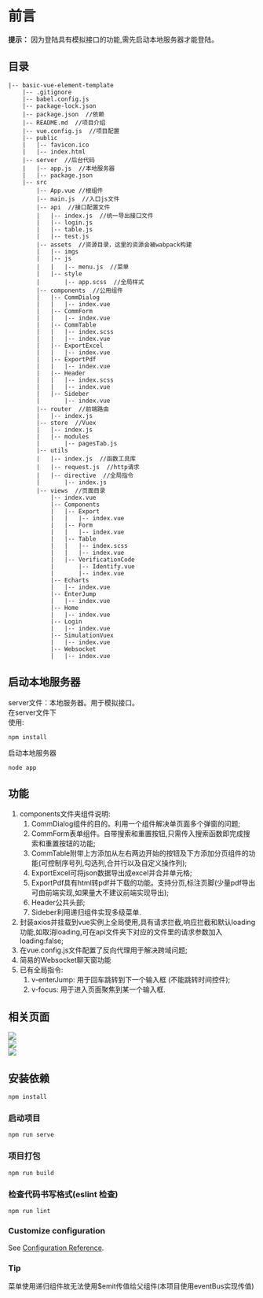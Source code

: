 <!-- ctrl + shift + v 预览md文件  mddir生成目录结构-->
# 前言 
**提示：** 因为登陆具有模拟接口的功能,需先启动本地服务器才能登陆。

## 目录
```
|-- basic-vue-element-template
    |-- .gitignore
    |-- babel.config.js
    |-- package-lock.json
    |-- package.json  //依赖
    |-- README.md  //项目介绍
    |-- vue.config.js  //项目配置
    |-- public
    |   |-- favicon.ico
    |   |-- index.html
    |-- server  //后台代码
    |   |-- app.js  //本地服务器
    |   |-- package.json
    |-- src
        |-- App.vue //根组件
        |-- main.js  //入口js文件
        |-- api  //接口配置文件
        |   |-- index.js  //统一导出接口文件
        |   |-- login.js
        |   |-- table.js
        |   |-- test.js
        |-- assets  //资源目录，这里的资源会被wabpack构建
        |   |-- imgs
        |   |-- js
        |   |   |-- menu.js  //菜单
        |   |-- style
        |       |-- app.scss  //全局样式
        |-- components  //公用组件
        |   |-- CommDialog
        |   |   |-- index.vue
        |   |-- CommForm
        |   |   |-- index.vue
        |   |-- CommTable
        |   |   |-- index.scss
        |   |   |-- index.vue
        |   |-- ExportExcel
        |   |   |-- index.vue
        |   |-- ExportPdf
        |   |   |-- index.vue
        |   |-- Header
        |   |   |-- index.scss
        |   |   |-- index.vue
        |   |-- Sideber
        |       |-- index.vue
        |-- router  //前端路由
        |   |-- index.js
        |-- store  //Vuex
        |   |-- index.js
        |   |-- modules
        |       |-- pagesTab.js
        |-- utils  
        |   |-- index.js  //函数工具库
        |   |-- request.js  //http请求
        |   |-- directive  //全局指令
        |       |-- index.js
        |-- views  //页面目录
            |-- index.vue
            |-- Components
            |   |-- Export
            |   |   |-- index.vue
            |   |-- Form
            |   |   |-- index.vue
            |   |-- Table
            |   |   |-- index.scss
            |   |   |-- index.vue
            |   |-- VerificationCode
            |       |-- Identify.vue
            |       |-- index.vue
            |-- Echarts
            |   |-- index.vue
            |-- EnterJump
            |   |-- index.vue
            |-- Home
            |   |-- index.vue
            |-- Login
            |   |-- index.vue
            |-- SimulationVuex
            |   |-- index.vue
            |-- Websocket
            |   |-- index.vue
```

## 启动本地服务器
server文件：本地服务器。用于模拟接口。  
在server文件下  
使用:
```
npm install
```
启动本地服务器
```
node app
```  

## 功能
1. components文件夹组件说明:
    1. CommDialog组件的目的。利用一个组件解决单页面多个弹窗的问题;
    2. CommForm表单组件。自带搜索和重置按钮,只需传入搜索函数即完成搜索和重置按钮的功能;
    3. CommTable附带上方添加从左右两边开始的按钮及下方添加分页组件的功能(可控制序号列,勾选列,合并行以及自定义操作列);
    4. ExportExcel可将json数据导出成excel并合并单元格;
    5. ExportPdf具有html转pdf并下载的功能。支持分页,标注页脚(少量pdf导出可由前端实现,如果量大不建议前端实现导出);
    6. Header公共头部;
    7. Sideber利用递归组件实现多级菜单.
2. 封装axios并挂载到vue实例上全局使用,具有请求拦截,响应拦截和默认loading功能,如取消loading,可在api文件夹下对应的文件里的请求参数加入loading:false;
3. 在vue.config.js文件配置了反向代理用于解决跨域问题;
4. 简易的Websocket聊天窗功能
5. 已有全局指令:
    1. v-enterJump:  用于回车跳转到下一个输入框  (不能跳转时间控件);
    2. v-focus:  用于进入页面聚焦到某一个输入框.
## 相关页面
![](https://img2020.cnblogs.com/blog/1467361/202011/1467361-20201104103956859-1399111189.png)  
![](https://img2020.cnblogs.com/blog/1467361/202011/1467361-20201104104826137-276690659.png)  
![](https://img2020.cnblogs.com/blog/1467361/202011/1467361-20201104104919825-1182010930.png)

## 安装依赖
```
npm install
```

### 启动项目
```
npm run serve
```

### 项目打包
```
npm run build
```

### 检查代码书写格式(eslint 检查)
```
npm run lint
```

### Customize configuration
See [Configuration Reference](https://cli.vuejs.org/config/).

### Tip
  菜单使用递归组件故无法使用$emit传值给父组件(本项目使用eventBus实现传值)